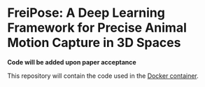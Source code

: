 # FreiPose: A Deep Learning Framework for Precise Animal Motion Capture in 3D Spaces
**Code will be added upon paper acceptance**

This repository will contain the code used in the [Docker container](https://github.com/lmb-freiburg/FreiPose-docker).
